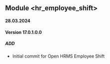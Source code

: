 ## Module <hr_employee_shift>

#### 28.03.2024
#### Version 17.0.1.0.0
##### ADD
- Initial commit for Open HRMS Employee Shift
